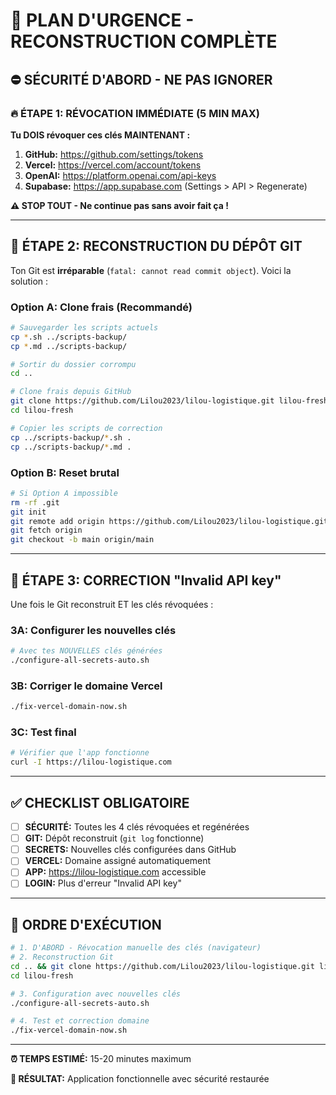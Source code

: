 # 🚨 PLAN D'URGENCE - RECONSTRUCTION COMPLÈTE

## ⛔ **SÉCURITÉ D'ABORD - NE PAS IGNORER**

### 🔥 **ÉTAPE 1: RÉVOCATION IMMÉDIATE (5 MIN MAX)**

**Tu DOIS révoquer ces clés MAINTENANT :**

1. **GitHub:** https://github.com/settings/tokens
2. **Vercel:** https://vercel.com/account/tokens  
3. **OpenAI:** https://platform.openai.com/api-keys
4. **Supabase:** https://app.supabase.com (Settings > API > Regenerate)

**⚠️ STOP TOUT - Ne continue pas sans avoir fait ça !**

---

## 🔧 **ÉTAPE 2: RECONSTRUCTION DU DÉPÔT GIT**

Ton Git est **irréparable** (`fatal: cannot read commit object`). Voici la solution :

### **Option A: Clone frais (Recommandé)**
```bash
# Sauvegarder les scripts actuels
cp *.sh ../scripts-backup/
cp *.md ../scripts-backup/

# Sortir du dossier corrompu  
cd ..

# Clone frais depuis GitHub
git clone https://github.com/Lilou2023/lilou-logistique.git lilou-fresh
cd lilou-fresh

# Copier les scripts de correction
cp ../scripts-backup/*.sh .
cp ../scripts-backup/*.md .
```

### **Option B: Reset brutal**
```bash
# Si Option A impossible
rm -rf .git
git init
git remote add origin https://github.com/Lilou2023/lilou-logistique.git
git fetch origin
git checkout -b main origin/main
```

---

## 🔑 **ÉTAPE 3: CORRECTION "Invalid API key"**

Une fois le Git reconstruit ET les clés révoquées :

### **3A: Configurer les nouvelles clés**
```bash
# Avec tes NOUVELLES clés générées
./configure-all-secrets-auto.sh
```

### **3B: Corriger le domaine Vercel**
```bash
./fix-vercel-domain-now.sh
```

### **3C: Test final**
```bash
# Vérifier que l'app fonctionne
curl -I https://lilou-logistique.com
```

---

## ✅ **CHECKLIST OBLIGATOIRE**

- [ ] **SÉCURITÉ:** Toutes les 4 clés révoquées et regénérées
- [ ] **GIT:** Dépôt reconstruit (`git log` fonctionne)
- [ ] **SECRETS:** Nouvelles clés configurées dans GitHub
- [ ] **VERCEL:** Domaine assigné automatiquement
- [ ] **APP:** https://lilou-logistique.com accessible
- [ ] **LOGIN:** Plus d'erreur "Invalid API key"

---

## 🚀 **ORDRE D'EXÉCUTION**

```bash
# 1. D'ABORD - Révocation manuelle des clés (navigateur)
# 2. Reconstruction Git
cd .. && git clone https://github.com/Lilou2023/lilou-logistique.git lilou-fresh
cd lilou-fresh

# 3. Configuration avec nouvelles clés
./configure-all-secrets-auto.sh

# 4. Test et correction domaine
./fix-vercel-domain-now.sh
```

---

**⏰ TEMPS ESTIMÉ:** 15-20 minutes maximum

**🎯 RÉSULTAT:** Application fonctionnelle avec sécurité restaurée